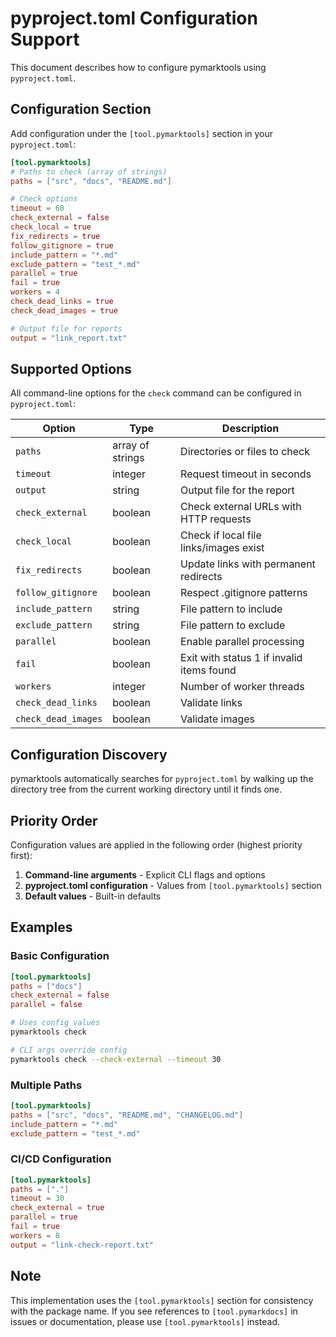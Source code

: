 # pyproject.toml Configuration Support

This document describes how to configure pymarktools using `pyproject.toml`.

## Configuration Section

Add configuration under the `[tool.pymarktools]` section in your `pyproject.toml`:

```toml
[tool.pymarktools]
# Paths to check (array of strings)
paths = ["src", "docs", "README.md"]

# Check options
timeout = 60
check_external = false
check_local = true
fix_redirects = true
follow_gitignore = true
include_pattern = "*.md"
exclude_pattern = "test_*.md"
parallel = true
fail = true
workers = 4
check_dead_links = true
check_dead_images = true

# Output file for reports
output = "link_report.txt"
```

## Supported Options

All command-line options for the `check` command can be configured in `pyproject.toml`:

| Option              | Type             | Description                               |
| ------------------- | ---------------- | ----------------------------------------- |
| `paths`             | array of strings | Directories or files to check             |
| `timeout`           | integer          | Request timeout in seconds                |
| `output`            | string           | Output file for the report                |
| `check_external`    | boolean          | Check external URLs with HTTP requests    |
| `check_local`       | boolean          | Check if local file links/images exist    |
| `fix_redirects`     | boolean          | Update links with permanent redirects     |
| `follow_gitignore`  | boolean          | Respect .gitignore patterns               |
| `include_pattern`   | string           | File pattern to include                   |
| `exclude_pattern`   | string           | File pattern to exclude                   |
| `parallel`          | boolean          | Enable parallel processing                |
| `fail`              | boolean          | Exit with status 1 if invalid items found |
| `workers`           | integer          | Number of worker threads                  |
| `check_dead_links`  | boolean          | Validate links                            |
| `check_dead_images` | boolean          | Validate images                           |

## Configuration Discovery

pymarktools automatically searches for `pyproject.toml` by walking up the directory tree from the current working directory until it finds one.

## Priority Order

Configuration values are applied in the following order (highest priority first):

1. **Command-line arguments** - Explicit CLI flags and options
1. **pyproject.toml configuration** - Values from `[tool.pymarktools]` section
1. **Default values** - Built-in defaults

## Examples

### Basic Configuration

```toml
[tool.pymarktools]
paths = ["docs"]
check_external = false
parallel = false
```

```bash
# Uses config values
pymarktools check

# CLI args override config
pymarktools check --check-external --timeout 30
```

### Multiple Paths

```toml
[tool.pymarktools]
paths = ["src", "docs", "README.md", "CHANGELOG.md"]
include_pattern = "*.md"
exclude_pattern = "test_*.md"
```

### CI/CD Configuration

```toml
[tool.pymarktools]
paths = ["."]
timeout = 30
check_external = true
parallel = true
fail = true
workers = 8
output = "link-check-report.txt"
```

## Note

This implementation uses the `[tool.pymarktools]` section for consistency with the package name. If you see references to `[tool.pymarkdocs]` in issues or documentation, please use `[tool.pymarktools]` instead.
